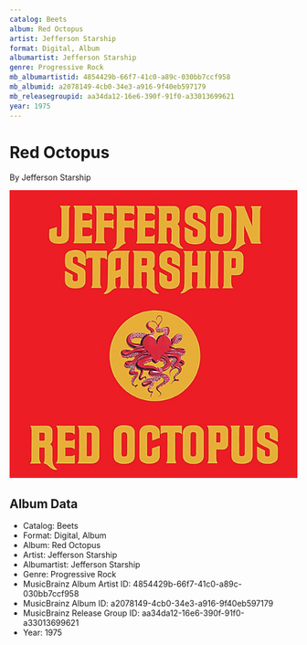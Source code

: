 ```yaml
---
catalog: Beets
album: Red Octopus
artist: Jefferson Starship
format: Digital, Album
albumartist: Jefferson Starship
genre: Progressive Rock
mb_albumartistid: 4854429b-66f7-41c0-a89c-030bb7ccf958
mb_albumid: a2078149-4cb0-34e3-a916-9f40eb597179
mb_releasegroupid: aa34da12-16e6-390f-91f0-a33013699621
year: 1975
---
```


# Red Octopus

By Jefferson Starship

![](../../assets/beetscovers/Jefferson_Starship-Red_Octopus.jpg)

## Album Data

- Catalog: Beets
- Format: Digital, Album
- Album: Red Octopus
- Artist: Jefferson Starship
- Albumartist: Jefferson Starship
- Genre: Progressive Rock
- MusicBrainz Album Artist ID: 4854429b-66f7-41c0-a89c-030bb7ccf958
- MusicBrainz Album ID: a2078149-4cb0-34e3-a916-9f40eb597179
- MusicBrainz Release Group ID: aa34da12-16e6-390f-91f0-a33013699621
- Year: 1975


